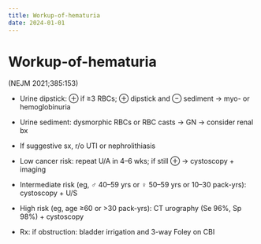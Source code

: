```yaml
---
title: Workup-of-hematuria
date: 2024-01-01
---
```

# Workup-of-hematuria

(NEJM 2021;385:153)

* Urine dipstick: ⊕ if ≥3 RBCs; ⊕ dipstick and ⊖ sediment → myo- or hemoglobinuria

* Urine sediment: dysmorphic RBCs or RBC casts → GN → consider renal bx

* If suggestive sx, r/o UTI or nephrolithiasis

* Low cancer risk: repeat U/A in 4–6 wks; if still ⊕ → cystoscopy + imaging

* Intermediate risk (eg, ♂ 40–59 yrs or ♀ 50–59 yrs or 10–30 pack-yrs): cystoscopy + U/S

* High risk (eg, age ≥60 or >30 pack-yrs): CT urography (Se 96%, Sp 98%) + cystoscopy

* Rx: if obstruction: bladder irrigation and 3-way Foley on CBI

